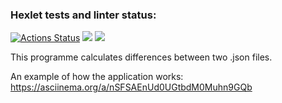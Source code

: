 ### Hexlet tests and linter status:
[![Actions Status](https://github.com/Yarqd/java-project-71/actions/workflows/hexlet-check.yml/badge.svg)](https://github.com/Yarqd/java-project-71/actions)
<a href="https://codeclimate.com/github/Yarqd/java-project-71/maintainability"><img src="https://api.codeclimate.com/v1/badges/6e7b6a0aa2b9152b9586/maintainability" /></a>
<a href="https://codeclimate.com/github/Yarqd/java-project-71/test_coverage"><img src="https://api.codeclimate.com/v1/badges/6e7b6a0aa2b9152b9586/test_coverage" /></a>

This programme calculates differences between two .json files. 

An example of how the application works:
https://asciinema.org/a/nSFSAEnUd0UGtbdM0Muhn9GQb
